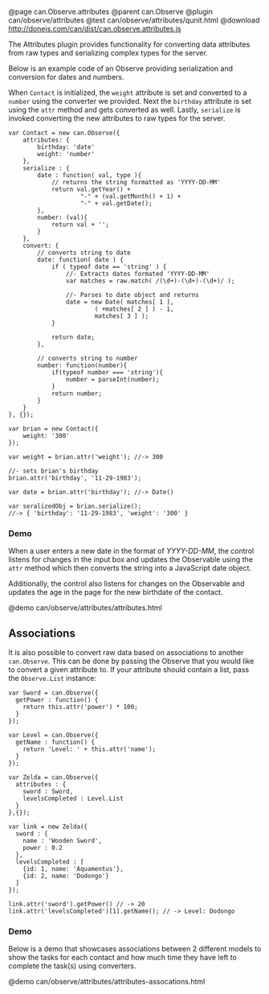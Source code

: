 @page can.Observe.attributes
@parent can.Observe
@plugin can/observe/attributes
@test can/observe/attributes/qunit.html
@download http://donejs.com/can/dist/can.observe.attributes.js

The Attributes plugin provides  functionality for converting data attributes from raw types and 
serializing complex types for the server.

Below is an example code of an Observe providing serialization and conversion for dates and numbers.  

When `Contact` is initialized, the `weight` attribute is set and converted to a `number` using the
converter we provided.  Next the `birthday` attribute is set using the `attr` method and gets converted
as well.  Lastly, `serialize` is invoked converting the new attributes to raw types for the server.

	var Contact = new can.Observe({
		attributes: {
			birthday: 'date'
			weight: 'number'
		},
		serialize : {
			date : function( val, type ){
				// returns the string formatted as 'YYYY-DD-MM'
				return val.getYear() + 
						"-" + (val.getMonth() + 1) + 
						"-" + val.getDate(); 
			},
			number: (val){
				return val + '';
			}
		},
		convert: {
			// converts string to date
			date: function( date ) {
				if ( typeof date == 'string' ) {
					//- Extracts dates formated 'YYYY-DD-MM'
					var matches = raw.match( /(\d+)-(\d+)-(\d+)/ ); 
					
					//- Parses to date object and returns
					date = new Date( matches[ 1 ],
							( +matches[ 2 ] ) - 1, 
							matches[ 3 ] ); 
				}
				
				return date;
			},
		
			// converts string to number
			number: function(number){
				if(typeof number === 'string'){
					number = parseInt(number);
				}
				return number;
			}
		}
	}, {});

	var brian = new Contact({
		weight: '300'
	});
	
	var weight = brian.attr('weight'); //-> 300

	//- sets brian's birthday
	brian.attr('birthday', '11-29-1983');

	var date = brian.attr('birthday'); //-> Date()

	var seralizedObj = brian.serialize();
	//-> { 'birthday': '11-29-1983', 'weight': '300' }
	
### Demo

When a user enters a new date in the format of _YYYY-DD-MM_, the control 
listens for changes in the input box and updates the Observable using 
the `attr` method which then converts the string into a JavaScript date object.  

Additionally, the control also listens for changes on the Observable and 
updates the age in the page for the new birthdate of the contact.

@demo can/observe/attributes/attributes.html
	
## Associations

It is also possible to convert raw data based on associations to another `can.Observe`.
This can be done by passing the Observe that you would like to convert a given attribute to.
If your attribute should contain a list, pass the `Observe.List` instance:

    var Sword = can.Observe({
      getPower : function() {
        return this.attr('power') * 100;
      }
    });

    var Level = can.Observe({
      getName : function() {
        return 'Level: ' + this.attr('name');
      }
    });

    var Zelda = can.Observe({
      attributes : {
        sword : Sword,
        levelsCompleted : Level.List
      }
    },{});

    var link = new Zelda({
      sword : {
        name : 'Wooden Sword',
        power : 0.2
      },
      levelsCompleted : [
        {id: 1, name: 'Aquamentus'},
        {id: 2, name: 'Dodongo'}
      ]
    });

    link.attr('sword').getPower() // -> 20
    link.attr('levelsCompleted')[1].getName(); // -> Level: Dodongo

### Demo

Below is a demo that showcases associations between 2 different models to show the tasks
for each contact and how much time they have left to complete the task(s) using converters.

@demo can/observe/attributes/attributes-assocations.html
